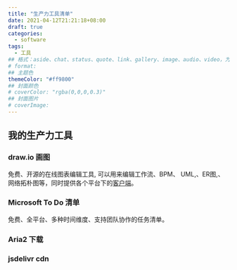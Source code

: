 ```yaml
---
title: "生产力工具清单"
date: 2021-04-12T21:21:18+08:00
draft: true
categories: 
  - software
tags: 
  - 工具
## 格式：aside、chat、status、quote、link、gallery、image、audio、video，为空则代表标准格式
# format: 
## 主题色
themeColor: "#ff9800"
## 封面颜色
# coverColor: "rgba(0,0,0,0.3)"
## 封面图片
# coverImage: 
---
```


## 我的生产力工具

### draw.io <badge>画图</badge>

免费、开源的在线图表编辑工具, 可以用来编辑工作流、BPM、 UML,、ER图,、网络拓朴图等，同时提供各个平台下的[客户端](https://github.com/jgraph/drawio-desktop)。

### Microsoft To Do <badge>清单</badge>

免费、全平台、多种时间维度、支持团队协作的任务清单。

### Aria2 <badge>下载</badge>

### jsdelivr <badge>cdn</badge>

